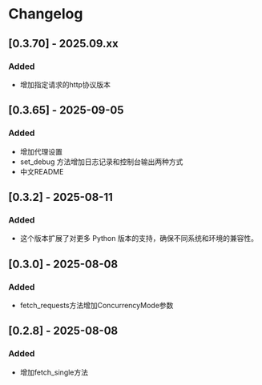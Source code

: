 # Changelog

## [0.3.70] - 2025.09.xx
### Added
- 增加指定请求的http协议版本

## [0.3.65] - 2025-09-05
### Added
- 增加代理设置
- set_debug 方法增加日志记录和控制台输出两种方式
- 中文README

## [0.3.2] - 2025-08-11
### Added
- 这个版本扩展了对更多 Python 版本的支持，确保不同系统和环境的兼容性。


## [0.3.0] - 2025-08-08
### Added
- fetch_requests方法增加ConcurrencyMode参数


## [0.2.8] - 2025-08-08
### Added
- 增加fetch_single方法